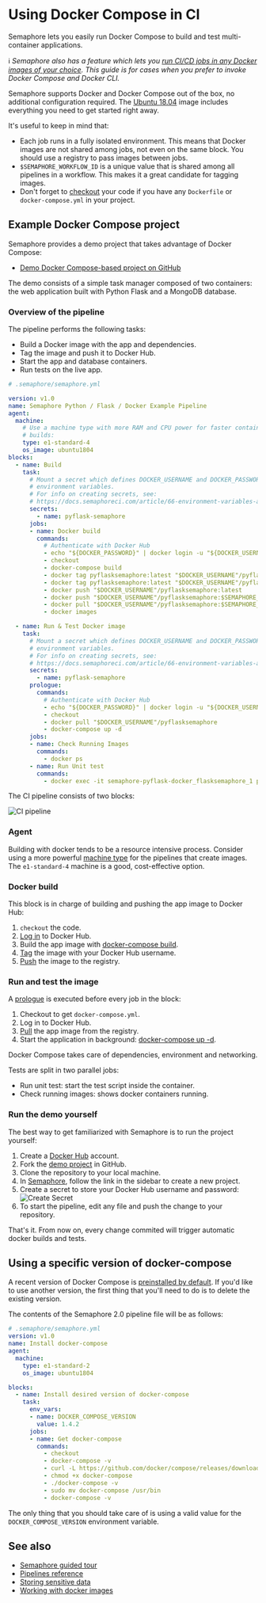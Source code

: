 # Using Docker Compose in CI

Semaphore lets you easily run Docker Compose to build and test multi-container
applications.


ℹ️  *Semaphore also has a feature which lets you [run CI/CD jobs in any Docker
images of your choice][docker-agents].  This guide is for cases when you prefer
to invoke Docker Compose and Docker CLI.*

Semaphore supports Docker and Docker Compose out of the box, no
additional configuration required. The
[Ubuntu 18.04][ubuntu-vm] image includes everything you need to get started
right away.

It's useful to keep in mind that:

  - Each job runs in a fully isolated environment. This means that
    Docker images are not shared among jobs, not even on the same block.
    You should use a registry to pass images between jobs.
  - `$SEMAPHORE_WORKFLOW_ID` is a unique value that is shared among all
    pipelines in a workflow. This makes it a great candidate for tagging
    images.
  - Don't forget to
    [checkout](https://docs.semaphoreci.com/article/54-toolbox-reference#checkout)
    your code if you have any `Dockerfile` or `docker-compose.yml` in your
    project.

## Example Docker Compose project

Semaphore provides a demo project that takes advantage of Docker
Compose:

  - [Demo Docker Compose-based project on GitHub](https://github.com/semaphoreci-demos/semaphore-demo-python-flask)

The demo consists of a simple task manager composed of two containers:
the web application built with Python Flask and a MongoDB database.

### Overview of the pipeline

The pipeline performs the following tasks:

- Build a Docker image with the app and dependencies.
- Tag the image and push it to Docker Hub.
- Start the app and database containers.
- Run tests on the live app.

``` yaml
# .semaphore/semaphore.yml

version: v1.0
name: Semaphore Python / Flask / Docker Example Pipeline
agent:
  machine:
    # Use a machine type with more RAM and CPU power for faster container
    # builds:
    type: e1-standard-4
    os_image: ubuntu1804
blocks:
  - name: Build
    task:
      # Mount a secret which defines DOCKER_USERNAME and DOCKER_PASSWORD
      # environment variables.
      # For info on creating secrets, see:
      # https://docs.semaphoreci.com/article/66-environment-variables-and-secrets
      secrets:
        - name: pyflask-semaphore
      jobs:
      - name: Docker build
        commands:
          # Authenticate with Docker Hub
          - echo "${DOCKER_PASSWORD}" | docker login -u "${DOCKER_USERNAME}" --password-stdin
          - checkout
          - docker-compose build
          - docker tag pyflasksemaphore:latest "$DOCKER_USERNAME"/pyflasksemaphore:latest
          - docker tag pyflasksemaphore:latest "$DOCKER_USERNAME"/pyflasksemaphore:$SEMAPHORE_WORKFLOW_ID
          - docker push "$DOCKER_USERNAME"/pyflasksemaphore:latest
          - docker push "$DOCKER_USERNAME"/pyflasksemaphore:$SEMAPHORE_WORKFLOW_ID
          - docker pull "$DOCKER_USERNAME"/pyflasksemaphore:$SEMAPHORE_WORKFLOW_ID
          - docker images

  - name: Run & Test Docker image
    task:
      # Mount a secret which defines DOCKER_USERNAME and DOCKER_PASSWORD
      # environment variables.
      # For info on creating secrets, see:
      # https://docs.semaphoreci.com/article/66-environment-variables-and-secrets
      secrets:
        - name: pyflask-semaphore
      prologue:
        commands:
          # Authenticate with Docker Hub
          - echo "${DOCKER_PASSWORD}" | docker login -u "${DOCKER_USERNAME}" --password-stdin
          - checkout
          - docker pull "$DOCKER_USERNAME"/pyflasksemaphore
          - docker-compose up -d
      jobs:
      - name: Check Running Images
        commands:
          - docker ps
      - name: Run Unit test
        commands:
          - docker exec -it semaphore-pyflask-docker_flasksemaphore_1 python -m unittest
```

The CI pipeline consists of two blocks:

![CI pipeline](https://raw.githubusercontent.com/semaphoreci-demos/semaphore-demo-python-flask/master/.semaphore/pipeline.png)

### Agent

Building with docker tends to be a resource intensive process. Consider
using a more powerful [machine
type](https://docs.semaphoreci.com/article/20-machine-types) for the
pipelines that create images. The `e1-standard-4` machine is a good,
cost-effective option.

### Docker build

This block is in charge of building and pushing the app image to Docker
Hub:

1.  `checkout` the code.
2.  [Log in](https://docs.docker.com/engine/reference/commandline/login/)
    to Docker Hub.
3.  Build the app image with [docker-compose
    build](https://docs.docker.com/compose/reference/build/).
4.  [Tag](https://docs.docker.com/engine/reference/commandline/tag/) the
    image with your Docker Hub username.
5.  [Push](https://docs.docker.com/engine/reference/commandline/push/)
    the image to the registry.

### Run and test the image

A
[prologue](https://docs.semaphoreci.com/article/50-pipeline-yaml#prologue)
is executed before every job in the block:

1.  Checkout to get `docker-compose.yml`.
2.  Log in to Docker Hub.
3.  [Pull](https://docs.docker.com/engine/reference/commandline/pull/)
    the app image from the registry.
4.  Start the application in background: 
    [docker-compose up -d](https://docs.docker.com/compose/reference/up/).
    
Docker Compose takes care of dependencies, environment and networking.

Tests are split in two parallel jobs:

  - Run unit test: start the test script inside the container.
  - Check running images: shows docker containers running.

### Run the demo yourself

The best way to get familiarized with Semaphore is to run the project
yourself:

1.  Create a [Docker Hub](https://hub.docker.com) account.
2.  Fork the 
    [demo project](https://github.com/semaphoreci-demos/semaphore-demo-python-flask)
    in GitHub.
3.  Clone the repository to your local machine.
4.  In [Semaphore](https://semaphoreci.com), follow the link in the
    sidebar to create a new project.
5.  Create a secret to store your Docker Hub username and password:
    ![Create Secret](https://raw.githubusercontent.com/semaphoreci-demos/semaphore-demo-python-flask/master/.semaphore/semaphore-create-secret-pyflasksemaphore.png)
6.  To start the pipeline, edit any file and push the change to your
    repository.

That's it. From now on, every change commited will trigger automatic
docker builds and tests.

## Using a specific version of docker-compose

A recent version of Docker Compose is [preinstalled by default][ubuntu-vm].
If you'd like to use another version, the first thing that you'll need
to do is to delete the existing version.

The contents of the Semaphore 2.0 pipeline file will be as follows:

``` yaml
# .semaphore/semaphore.yml
version: v1.0
name: Install docker-compose
agent:
  machine:
    type: e1-standard-2
    os_image: ubuntu1804

blocks:
  - name: Install desired version of docker-compose
    task:
      env_vars:
      - name: DOCKER_COMPOSE_VERSION
        value: 1.4.2
      jobs:
      - name: Get docker-compose
        commands:
          - checkout
          - docker-compose -v
          - curl -L https://github.com/docker/compose/releases/download/${DOCKER_COMPOSE_VERSION}/docker-compose-`uname -s`-`uname -m` > docker-compose
          - chmod +x docker-compose
          - ./docker-compose -v
          - sudo mv docker-compose /usr/bin
          - docker-compose -v
```

The only thing that you should take care of is using a valid value for the
`DOCKER_COMPOSE_VERSION` environment variable.

## See also

  - [Semaphore guided
    tour](https://docs.semaphoreci.com/category/56-guided-tour)
  - [Pipelines
    reference](https://docs.semaphoreci.com/article/50-pipeline-yaml)
  - [Storing sensitive
    data](https://docs.semaphoreci.com/article/66-environment-variables-and-secrets)
  - [Working with docker
    images](https://docs.semaphoreci.com/ci-cd-environment/working-with-docker/)

[docker-agents]: https://docs.semaphoreci.com/article/127-custom-ci-cd-environment-with-docker
[ubuntu-vm]: https://docs.semaphoreci.com/article/32-ubuntu-1804-image
